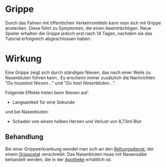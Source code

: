 # Grippe
Durch das Fahren mit öffentlichen Verkehrsmitteln kann man sich mit Grippe anstecken. Diese führt zu Symptomen, die einen beeinträchtigen. Neue Spieler erhalten die Grippe jedoch erst nach 14 Tagen, nachdem sie das Tutorial erfolgreich abgeschlossen haben.

# Wirkung

Eine Grippe zeigt sich durch ständiges Niesen, das nach einer Weile zu Nasenbluten führen kann.. Es erscheint immer zusätzlich die Nachrichten "*Du musstest Niesen...*" und "*Du hast Nasenbluten...*".

Folgende Effekte treten beim Niesen auf:

- Langsamkeit für eine Sekunde
  
und bei Nasenbluten:

- Schaden von einem halben Herzen und Verlust von 8,73ml Blut

## Behandlung

Bei einer Grippeerkrankung wendet man sich an den [Rettungsdienst](../../pages/fraktionen/rettungsdienst.md), der einem [Grippostat](../../pages/bmt/medikamente.md) verschreibt. Das Nasenbluten muss mit Nasensalbe behandelt werden, die in der [Apotheke](../../pages/biz/apotheke.md) erhältlich ist.

